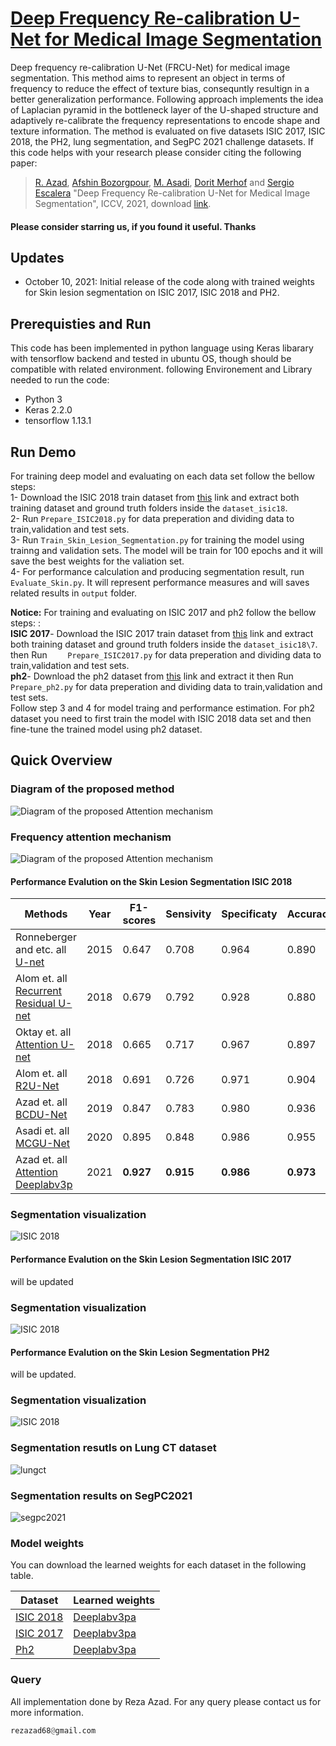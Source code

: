 # [Deep Frequency Re-calibration U-Net for Medical Image Segmentation](https://openaccess.thecvf.com/content/ICCV2021W/CVAMD/papers/Azad_Deep_Frequency_Re-Calibration_U-Net_for_Medical_Image_Segmentation_ICCVW_2021_paper.pdf)

Deep frequency re-calibration U-Net (FRCU-Net) for medical image segmentation. This method aims to represent an object in
terms of frequency to reduce the effect of texture bias, consequntly resultign in a better generalization performance. Following approach implements the idea of Laplacian pyramid in the bottleneck layer of the U-shaped structure and adaptively re-calibrate the frequency representations to encode shape and texture information. The method is evaluated on five datasets ISIC 2017, ISIC 2018, the PH2, lung segmentation, and SegPC 2021 challenge datasets. If this code helps with your research please consider citing the following paper:
</br>

> [R. Azad](https://scholar.google.com/citations?hl=en&user=Qb5ildMAAAAJ&view_op=list_works&sortby=pubdate), [Afshin Bozorgpour](https://scholar.google.ae/citations?user=OUZkcNsAAAAJ&hl=vi), [M. Asadi](https://scholar.google.com/citations?hl=en&user=8UqpIK8AAAAJ&view_op=list_works&sortby=pubdate),  [Dorit Merhof](https://scholar.google.de/citations?user=JH5HObAAAAAJ&hl=de) and [Sergio Escalera](https://scholar.google.com/citations?hl=en&user=oI6AIkMAAAAJ&view_op=list_works&sortby=pubdate) "Deep Frequency Re-calibration U-Net for Medical Image Segmentation", ICCV, 2021, download [link](https://openaccess.thecvf.com/content/ICCV2021W/CVAMD/papers/Azad_Deep_Frequency_Re-Calibration_U-Net_for_Medical_Image_Segmentation_ICCVW_2021_paper.pdf).

#### Please consider starring us, if you found it useful. Thanks

## Updates
- October 10, 2021: Initial release of the code along with trained weights for Skin lesion segmentation on ISIC 2017, ISIC 2018 and PH2. 

## Prerequisties and Run
This code has been implemented in python language using Keras libarary with tensorflow backend and tested in ubuntu OS, though should be compatible with related environment. following Environement and Library needed to run the code:

- Python 3 </br>
- Keras 2.2.0 </br>
- tensorflow 1.13.1 </br>


## Run Demo
For training deep model and evaluating on each data set follow the bellow steps:</br>
1- Download the ISIC 2018 train dataset from [this](https://challenge.isic-archive.com/data) link and extract both training dataset and ground truth folders inside the `dataset_isic18`. </br>
2- Run `Prepare_ISIC2018.py` for data preperation and dividing data to train,validation and test sets. </br>
3- Run `Train_Skin_Lesion_Segmentation.py` for training the model using trainng and validation sets. The model will be train for 100 epochs and it will save the best weights for the valiation set. </br>
4- For performance calculation and producing segmentation result, run `Evaluate_Skin.py`. It will represent performance measures and will saves related results in `output` folder.</br>

**Notice:**
For training and evaluating on ISIC 2017 and ph2 follow the bellow steps: :</br>
**ISIC 2017**- Download the ISIC 2017 train dataset from [this](https://challenge.isic-archive.com/data) link and extract both training dataset and ground truth folders inside the `dataset_isic18\7`. </br> then Run ` 	Prepare_ISIC2017.py` for data preperation and dividing data to train,validation and test sets. </br>
**ph2**- Download the ph2 dataset from [this](https://www.dropbox.com/s/k88qukc20ljnbuo/PH2Dataset.rar) link and extract it then Run ` 	Prepare_ph2.py` for data preperation and dividing data to train,validation and test sets. </br>
Follow step 3 and 4 for model traing and performance estimation. For ph2 dataset you need to first train the model with ISIC 2018 data set and then fine-tune the trained model using ph2 dataset.



## Quick Overview
### Diagram of the proposed method
![Diagram of the proposed Attention mechanism](https://github.com/rezazad68/FRCU-Net/blob/main/Figures/proposed_method2.png)

### Frequency attention mechanism
![Diagram of the proposed Attention mechanism](https://github.com/rezazad68/FRCU-Net/blob/main/Figures/attention.png)



#### Performance Evalution on the Skin Lesion Segmentation ISIC 2018

Methods | Year |F1-scores | Sensivity| Specificaty| Accuracy | PC | JS 
------------ | -------------|----|-----------------|----|---- |---- |---- 
Ronneberger and etc. all [U-net](https://arxiv.org/abs/1505.04597)	     	    |2015   | 0.647	|0.708	  |0.964	  |0.890  |0.779 |0.549
Alom  et. all [Recurrent Residual U-net](https://arxiv.org/abs/1802.06955)	|2018	  | 0.679 |0.792 |0.928 |0.880	  |0.741	  |0.581
Oktay  et. all [Attention U-net](https://arxiv.org/abs/1804.03999)	|2018	  | 0.665	|0.717	  |0.967	  |0.897	  |0.787 | 0.566 
Alom  et. all [R2U-Net](https://arxiv.org/ftp/arxiv/papers/1802/1802.06955.pdf)	        |2018	  | 0.691	|0.726	  |0.971	  |0.904	  |0.822 | 0.592
Azad et. all [BCDU-Net](https://github.com/rezazad68/LSTM-U-net/edit/master/README.md)	  |2019 	| 0.847	|0.783	  |0.980	  |0.936	  |0.922| 0.936
Asadi et. all [MCGU-Net](https://128.84.21.199/pdf/2003.05056.pdf)	  |2020	| 0.895	|0.848	  |0.986	  |0.955	  |0.947| 0.955
Azad et. all [Attention Deeplabv3p](https://www.bioimagecomputing.com/program/selected-contributions/)	  |2021	| **0.927**	|**0.915**	  |**0.986**	  |**0.973**	  |..| **0.973**


### Segmentation visualization
![ISIC 2018](https://github.com/rezazad68/FRCU-Net/blob/main/Figures/results_isic18.png)


#### Performance Evalution on the Skin Lesion Segmentation ISIC 2017

will be updated


### Segmentation visualization
![ISIC 2018](https://github.com/rezazad68/FRCU-Net/blob/main/Figures/results_isic17.png)



#### Performance Evalution on the Skin Lesion Segmentation PH2

will be updated. 


### Segmentation visualization
![ISIC 2018](https://github.com/rezazad68/FRCU-Net/blob/main/Figures/results_ph.png)



### Segmentation resutls on Lung CT dataset
![lungct](https://github.com/rezazad68/FRCU-Net/blob/main/Figures/results_lung.png)

### Segmentation results on SegPC2021
![segpc2021](https://github.com/rezazad68/FRCU-Net/blob/main/Figures/results_segpc.png)



### Model weights
You can download the learned weights for each dataset in the following table. 

Dataset |Learned weights
------------ | -------------
[ISIC 2018](http://www.isi.uu.nl/Research/Databases/DRIVE/) |[Deeplabv3pa](https://drive.google.com/file/d/10S9ewav837izWaraOlUB8OOQoWY9szzU/view?usp=sharing)
[ISIC 2017](https://challenge.kitware.com/#phase/5abcb19a56357d0139260e53) |[Deeplabv3pa](https://drive.google.com/file/d/1hXy-gKCHIG8myY9R4lB6GYE7xxbqM_Hj/view?usp=sharing)
[Ph2](https://www.kaggle.com/kmader/finding-lungs-in-ct-data/data) | [Deeplabv3pa](https://drive.google.com/file/d/1Ni9PldLL9bMYlyjcRxgDitr-MR6o-RY4/view?usp=sharing)

### Query
All implementation done by Reza Azad. For any query please contact us for more information.

```python
rezazad68@gmail.com

```


